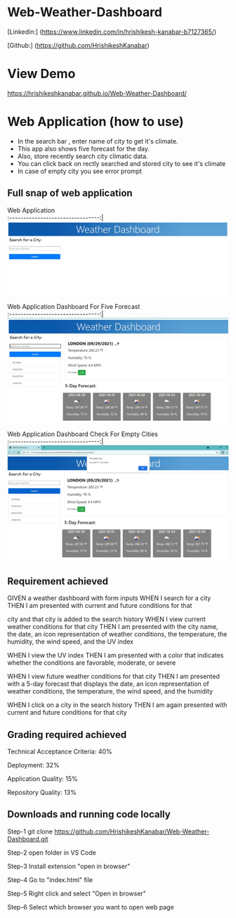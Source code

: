 # Web-Weather-Dashboard
 
 [Linkedin:] (https://www.linkedin.com/in/hrishikesh-kanabar-b7127365/)

 [Github:] (https://github.com/HrishikeshKanabar)

# View Demo

https://hrishikeshkanabar.github.io/Web-Weather-Dashboard/

# Web Application (how to use)

-  In the search bar , enter name of city to get it's climate.
-  This app also shows five forecast for the day.
-  Also, store recently search city climatic data.
-  You can click back on rectly searched and stored city to see it's climate
-  In case of empty city you see error prompt

## Full snap of web application

 Web Application        
:--------------------------------:|
![Web Application ](https://github.com/HrishikeshKanabar/Web-Weather-Dashboard/blob/main/assets/images/empty.JPG)      

Web Application Dashboard For Five Forecast    
:--------------------------------:|
![Web Application Forecast](https://github.com/HrishikeshKanabar/Web-Weather-Dashboard/blob/main/assets/images/Dashboard.JPG)  

Web Application Dashboard Check For Empty Cities  
:--------------------------------:|
![iWeb Application Prompt](https://github.com/HrishikeshKanabar/Web-Weather-Dashboard/blob/main/assets/images/cityempty.JPG/)  

## Requirement achieved 

GIVEN a weather dashboard with form inputs
WHEN I search for a city
THEN I am presented with current and future conditions for that 

city and that city is added to the search history
WHEN I view current weather conditions for that city
THEN I am presented with the city name, the date, an icon 
representation of weather conditions, the temperature, the humidity, the wind speed, and the UV index

WHEN I view the UV index
THEN I am presented with a color that indicates whether the conditions are favorable, moderate, or severe

WHEN I view future weather conditions for that city
THEN I am presented with a 5-day forecast that displays the date, an icon representation of weather conditions, the temperature, the wind speed, and the humidity

WHEN I click on a city in the search history
THEN I am again presented with current and future conditions for that city

## Grading required achieved

Technical Acceptance Criteria: 40%

Deployment: 32%

Application Quality: 15%

Repository Quality: 13%

## Downloads and running code locally

Step-1 git clone https://github.com/HrishikeshKanabar/Web-Weather-Dashboard.git

Step-2 open folder in VS Code

Step-3 Install extension "open in browser"

Step-4 Go to "index.html" file

Step-5 Right click and select "Open in browser"

Step-6 Select which browser you want to open web page
